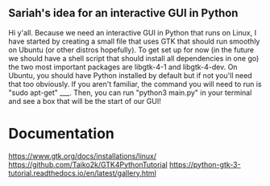 ## Sariah's idea for an interactive GUI in Python
Hi y'all. Because we need an interactive GUI in Python that runs on Linux, I have started by creating a small file that uses GTK that should run smoothly on Ubuntu (or other distros hopefully). To get set up for now (in the future we should have a shell script that should install all dependencies in one go) the two most important packages are libgtk-4-1 and libgtk-4-dev. On Ubuntu, you should have Python installed by default but if not you'll need that too obviously. If you aren't familiar, the command you will need to run is "sudo apt-get" ___. Then, you can run "python3 main.py" in your terminal and see a box that will be the start of our GUI!



# Documentation
https://www.gtk.org/docs/installations/linux/
https://github.com/Taiko2k/GTK4PythonTutorial 
https://python-gtk-3-tutorial.readthedocs.io/en/latest/gallery.html 